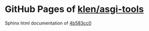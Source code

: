 GitHub Pages of [klen/asgi-tools](https://github.com/klen/asgi-tools.git)
===
Sphinx html documentation of [4b583cc0](https://github.com/klen/asgi-tools/tree/4b583cc0a481dabe57505bb15634ca37ae3239bf)
